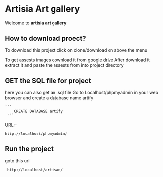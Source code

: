 # Artisia Art gallery

Welcome to <b>artisia art gallery</b> 

## How to download proect?
To download this project click on clone/download on above the menu 

To get assests images download it from 
            <a href="https://drive.google.com/open?id=1NhVytFoLY8HTeHaW9rneX9SsvXPXCD7N"> google drive</a> 
After download it extract it and paste the assests from into project directory

## GET the SQL file for project
here you can also get an .sql file 
Go to Localhost/phpmyadmin in your web browser 
and create a database name artify 


    ```
        CREATE DATABASE artify
     ``` 
 
URL:-

    http://localhost/phpmyadmin/

## Run the project 
goto this url

     http://localhost/artisan/
     
     

